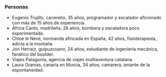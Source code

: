 ### Personas

- Eugenio Trujillo, cacereño, 35 años, programador y escalador aficionado con más de 15 años de
  experiencia.
- África Canto, madrileña, 28 años, bombera y escaladora poco experimentada.
- Chloe le Nevé, normanda afincada en España, 42 años, fisioterapeuta, adicta a la montaña.
- Jon Herraiz, guipuzcoano, 24 años, estudiante de ingeniería mecánica, fanático del boulder.
- Viajes Patagonia, agencia de viajes multiaventura catalana.
- Laura Oramas, canaria en Murcia, 34 años, camarera, amante de la espontaneidad.
